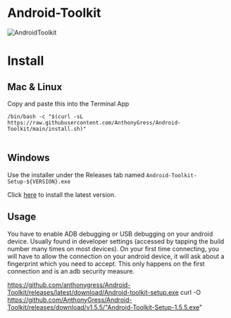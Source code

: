 # Android-Toolkit

![AndroidToolkit](https://github.com/AnthonyGress/Android-Toolkit/assets/70029654/290f4fd7-083d-4fb4-a343-462f09f59a5a)

# Install

## Mac & Linux

Copy and paste this into the Terminal App

`/bin/bash -c "$(curl -sL https://raw.githubusercontent.com/AnthonyGress/Android-Toolkit/main/install.sh)"`
<br><br>

## Windows

Use the installer under the Releases tab named `Android-Toolkit-Setup-${VERSION}.exe`

Click [here](https://github.com/AnthonyGress/Android-Toolkit/releases/latest) to install the latest version.

## Usage

You have to enable ADB debugging or USB debugging on your android device. Usually found in developer settings (accessed by tapping the build number many times on most devices). On your first time connecting, you will have to allow the connection on your android device, it will ask about a fingerprint which you need to accept. This only happens on the first connection and is an adb security measure.

https://github.com/anthonygress/Android-Toolkit/releases/latest/download/Android-toolkit-setup.exe
curl -O https://github.com/AnthonyGress/Android-Toolkit/releases/download/v1.5.5/"Android-Toolkit-Setup-1.5.5.exe"
